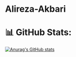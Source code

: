 # Alireza-Akbari

# 📊 GitHub Stats:
[![Anurag's GitHub stats](https://github-readme-stats.vercel.app/api?username=alirezaakb)](https://github.com/anuraghazra/github-readme-stats)
